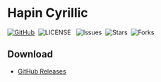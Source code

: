 # Hapin Cyrillic

[![GitHub](https://img.shields.io/badge/GtHub-hapin--cyrillic-lightgrey)](https://github.com/ha-pin/hapin-cyrillic)&nbsp;
![LICENSE](https://img.shields.io/github/license/ha-pin/hapin-cyrillic) &nbsp;
![Issues](https://img.shields.io/github/issues/ha-pin/hapin-cyrillic)&nbsp;
![Stars](https://img.shields.io/github/stars/ha-pin/hapin-cyrillic)&nbsp;
![Forks](https://img.shields.io/github/forks/ha-pin/hapin-cyrillic)

## Download

- [GitHub Releases](https://github.com/ha-pin/hapin-cyrillic/releases)

